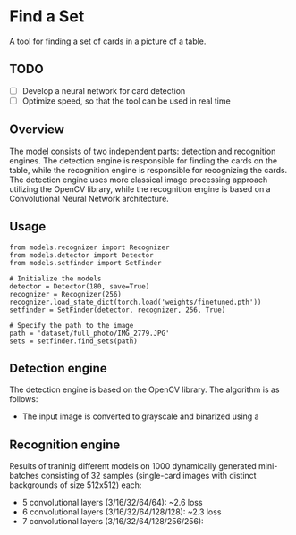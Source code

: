 # Find a Set

A tool for finding a set of cards in a picture of a table.

## TODO
- [ ] Develop a neural network for card detection
- [ ] Optimize speed, so that the tool can be used in real time 

## Overview
The model consists of two independent parts: detection and recognition engines. The detection engine is responsible for finding the cards on the table, while the recognition engine is responsible for recognizing the cards. The detection engine uses more classical image processing approach utilizing the OpenCV library, while the recognition engine is based on a Convolutional Neural Network architecture.

## Usage
```
from models.recognizer import Recognizer
from models.detector import Detector
from models.setfinder import SetFinder

# Initialize the models
detector = Detector(180, save=True)
recognizer = Recognizer(256)
recognizer.load_state_dict(torch.load('weights/finetuned.pth'))
setfinder = SetFinder(detector, recognizer, 256, True)

# Specify the path to the image
path = 'dataset/full_photo/IMG_2779.JPG'
sets = setfinder.find_sets(path)
```

## Detection engine

The detection engine is based on the OpenCV library. The algorithm is as follows:
- The input image is converted to grayscale and binarized using a

## Recognition engine

Results of traninig different models on 1000 dynamically generated mini-batches consisting of 32 samples (single-card images with distinct backgrounds of size 512x512) each:
* 5 convolutional layers (3/16/32/64/64): ~2.6 loss
* 6 convolutional layers (3/16/32/64/128/128): ~2.3 loss
* 7 convolutional layers (3/16/32/64/128/256/256): 